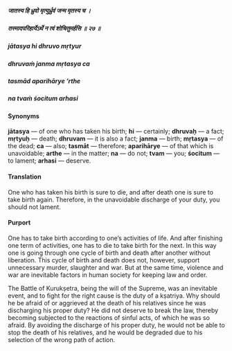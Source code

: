 ##### जातस्य हि ध्रुवो मृत्युर्ध्रुवं जन्म मृतस्य च ।
##### तस्मादपरिहार्येऽर्थे न त्वं शोचितुमर्हसि ॥ २७ ॥

##### jātasya hi dhruvo mṛtyur
##### dhruvaṁ janma mṛtasya ca
##### tasmād aparihārye ’rthe
##### na tvaṁ śocitum arhasi

#### Synonyms

**jātasya** — of one who has taken his birth; **hi** — certainly; **dhruvaḥ** — a fact; **mṛtyuḥ** — death; **dhruvam** — it is also a fact; **janma** — birth; **mṛtasya** — of the dead; **ca** — also; **tasmāt** — therefore; **aparihārye** — of that which is unavoidable; **arthe** — in the matter; **na** — do not; **tvam** — you; **śocitum** — to lament; **arhasi** — deserve.

#### Translation

One who has taken his birth is sure to die, and after death one is sure to take birth again. Therefore, in the unavoidable discharge of your duty, you should not lament.

#### Purport

One has to take birth according to one’s activities of life. And after finishing one term of activities, one has to die to take birth for the next. In this way one is going through one cycle of birth and death after another without liberation. This cycle of birth and death does not, however, support unnecessary murder, slaughter and war. But at the same time, violence and war are inevitable factors in human society for keeping law and order.

The Battle of Kurukṣetra, being the will of the Supreme, was an inevitable event, and to fight for the right cause is the duty of a kṣatriya. Why should he be afraid of or aggrieved at the death of his relatives since he was discharging his proper duty? He did not deserve to break the law, thereby becoming subjected to the reactions of sinful acts, of which he was so afraid. By avoiding the discharge of his proper duty, he would not be able to stop the death of his relatives, and he would be degraded due to his selection of the wrong path of action.